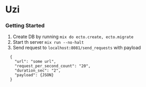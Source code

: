 # Uzi

### Getting Started

1. Create DB by running `mix do ecto.create, ecto.migrate`
2. Start th server `mix run --no-halt`
3. Send request to `localhost:8081/send_requests` with payload
```
  {
    "url": "some url",
    "request_per_second_count": "20",
    "duration_sec": "2",
    "payload": {JSON}
  }
```